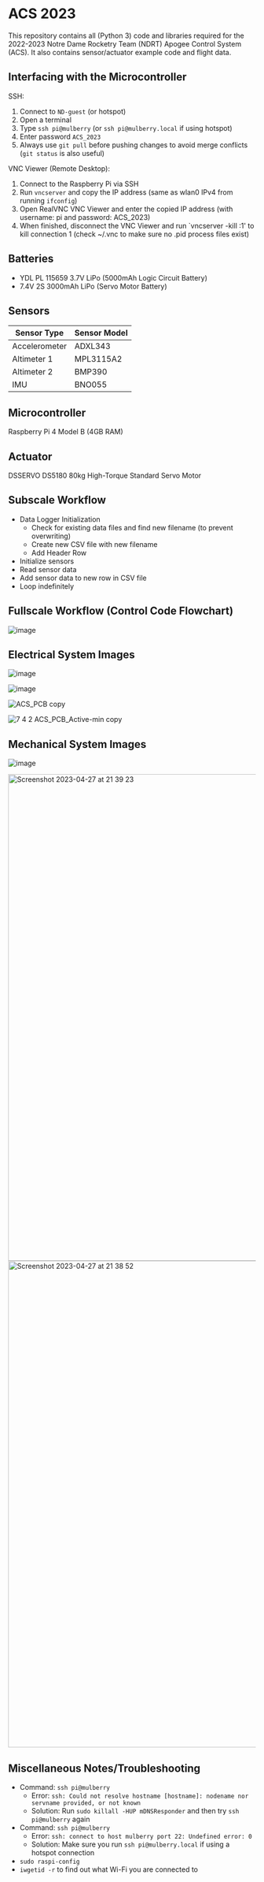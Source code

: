 # ACS 2023
This repository contains all (Python 3) code and libraries required for the 2022-2023 Notre Dame Rocketry Team (NDRT) Apogee Control System (ACS). It also contains sensor/actuator example code and flight data.

## Interfacing with the Microcontroller
SSH:
1. Connect to `ND-guest` (or hotspot)
2. Open a terminal
3. Type `ssh pi@mulberry` (or `ssh pi@mulberry.local` if using hotspot)
4. Enter password `ACS_2023`
5. Always use `git pull` before pushing changes to avoid merge conflicts (`git status` is also useful)

VNC Viewer (Remote Desktop):
1. Connect to the Raspberry Pi via SSH
2. Run `vncserver` and copy the IP address (same as wlan0 IPv4 from running `ifconfig`)
3. Open RealVNC VNC Viewer and enter the copied IP address (with username: pi and password: ACS_2023)
4. When finished, disconnect the VNC Viewer and run `vncserver -kill :1' to kill connection 1 (check ~/.vnc to make sure no .pid process files exist)

## Batteries
* YDL PL 115659 3.7V LiPo (5000mAh Logic Circuit Battery)
* 7.4V 2S 3000mAh LiPo (Servo Motor Battery)

## Sensors

|  Sensor Type  | Sensor Model |
| ------------- | ------------ |
| Accelerometer |    ADXL343   |
|  Altimeter 1  |   MPL3115A2  |
|  Altimeter 2  |     BMP390   |
|      IMU      |     BNO055   |

## Microcontroller
Raspberry Pi 4 Model B (4GB RAM)

## Actuator
DSSERVO DS5180 80kg High-Torque Standard Servo Motor

## Subscale Workflow

* Data Logger Initialization
  * Check for existing data files and find new filename (to prevent overwriting)
  * Create new CSV file with new filename
  * Add Header Row
* Initialize sensors
* Read sensor data
* Add sensor data to new row in CSV file
* Loop indefinitely

## Fullscale Workflow (Control Code Flowchart)
![image](https://user-images.githubusercontent.com/91227299/223595209-889868e9-dea8-4749-9dbb-75108b3a8092.png)

## Electrical System Images
![image](https://user-images.githubusercontent.com/91227299/228407022-85c66625-8988-4492-9985-005b8c6fe5c3.png)

![image](https://user-images.githubusercontent.com/91227299/228407114-e4af5172-67a4-4995-96af-044655896800.png)

![ACS_PCB copy](https://user-images.githubusercontent.com/91227299/228407249-22a5d092-90c6-4bc7-893a-cbd26f6de40f.jpg)

![7 4 2 ACS_PCB_Active-min copy](https://user-images.githubusercontent.com/91227299/228406355-df6506ee-9124-494b-94a9-4b5d33c70b00.jpg)

## Mechanical System Images
![image](https://user-images.githubusercontent.com/91227299/228406500-d13aef70-e8bb-48aa-9c93-0917f6b0633b.png)

<img width="988" alt="Screenshot 2023-04-27 at 21 39 23" src="https://user-images.githubusercontent.com/91227299/235033892-27c900f4-e5be-420c-8941-88ce1b1d3523.png">

<img width="988" alt="Screenshot 2023-04-27 at 21 38 52" src="https://user-images.githubusercontent.com/91227299/235033903-405cc6cd-2cd6-46ad-b7c6-f3662e556070.png">




## Miscellaneous Notes/Troubleshooting
* Command: `ssh pi@mulberry`
  * Error: `ssh: Could not resolve hostname [hostname]: nodename nor servname provided, or not known`
  * Solution: Run `sudo killall -HUP mDNSResponder` and then try `ssh pi@mulberry` again
* Command: `ssh pi@mulberry`
  * Error: `ssh: connect to host mulberry port 22: Undefined error: 0`
  * Solution: Make sure you run `ssh pi@mulberry.local` if using a hotspot connection
* `sudo raspi-config`
* `iwgetid -r` to find out what Wi-Fi you are connected to
